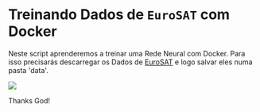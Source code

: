 # Treinando Dados de `EuroSAT` com Docker

Neste script aprenderemos a treinar uma Rede Neural com Docker. Para isso precisarás descarregar os Dados de [EuroSAT](https://www.kaggle.com/datasets/apollo2506/eurosat-dataset?select=EuroSAT) e logo salvar eles numa pasta 'data'.

![](https://github.com/phelber/EuroSAT/blob/master/eurosat-overview.png?raw=true)




Thanks God!
